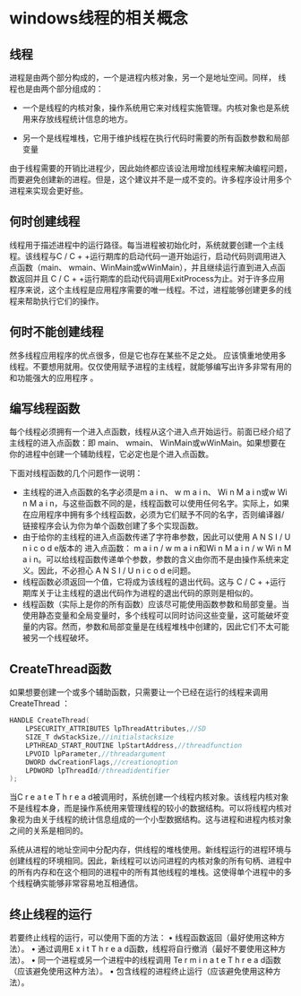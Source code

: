 # windows线程的相关概念

## 线程

进程是由两个部分构成的，一个是进程内核对象，另一个是地址空间。同样，
线程也是由两个部分组成的：

* 一个是线程的内核对象，操作系统用它来对线程实施管理。内核对象也是系统用来存放线程统计信息的地方。


* 另一个是线程堆栈，它用于维护线程在执行代码时需要的所有函数参数和局部变量 

由于线程需要的开销比进程少，因此始终都应该设法用增加线程来解决编程问题，而要避免创建新的进程。但是，这个建议并不是一成不变的。许多程序设计用多个进程来实现会更好些。 

## 何时创建线程 

线程用于描述进程中的运行路径。每当进程被初始化时，系统就要创建一个主线程。该线程与C / C + +运行期库的启动代码一道开始运行，启动代码则调用进入点函数（main、 wmain、WinMain或wWinMain），并且继续运行直到进入点函数返回并且 C / C + +运行期库的启动代码调用ExitProcess为止。对于许多应用程序来说，这个主线程是应用程序需要的唯一线程。不过，进程能够创建更多的线程来帮助执行它们的操作。

## 何时不能创建线程 

 然多线程应用程序的优点很多，但是它也存在某些不足之处。 应该慎重地使用多线程。不要想用就用。仅仅使用赋予进程的主线程，就能够编写出许多非常有用的和功能强大的应用程序 。

## 编写线程函数 

每个线程必须拥有一个进入点函数，线程从这个进入点开始运行。前面已经介绍了主线程的进入点函数：即 main、 wmain、 WinMain或wWinMain。如果想要在你的进程中创建一个辅助线程，它必定也是个进入点函数。

下面对线程函数的几个问题作一说明： 

* 主线程的进入点函数的名字必须是m a i n、 w m a i n、 Wi n M a i n或w Wi n M a i n，与这些函数不同的是，线程函数可以使用任何名字。实际上，如果在应用程序中拥有多个线程函数，必须为它们赋予不同的名字，否则编译器/链接程序会认为你为单个函数创建了多个实现函数。 
* 由于给你的主线程的进入点函数传递了字符串参数，因此可以使用 A N S I / U n i c o d e版本的
  进入点函数： m a i n / w m a i n和Wi n M a i n / w Wi n M a i n。可以给线程函数传递单个参数，参数的含义由你而不是由操作系统来定义。因此，不必担心 A N S I / U n i c o d e问题。 
* 线程函数必须返回一个值，它将成为该线程的退出代码。这与 C / C + +运行期库关于让主线程的退出代码作为进程的退出代码的原则是相似的。
*  线程函数（实际上是你的所有函数）应该尽可能使用函数参数和局部变量。当使用静态变量和全局变量时，多个线程可以同时访问这些变量，这可能破坏变量的内容。然而，参数和局部变量是在线程堆栈中创建的，因此它们不太可能被另一个线程破坏。 

## CreateThread函数 

如果想要创建一个或多个辅助函数，只需要让一个已经在运行的线程来调用 CreateThread ：

```c++
HANDLE CreateThread(
	LPSECURITY_ATTRIBUTES lpThreadAttributes,//SD
	SIZE_T dwStackSize,//initialstacksize
	LPTHREAD_START_ROUTINE lpStartAddress,//threadfunction
	LPVOID lpParameter,//threadargument
	DWORD dwCreationFlags,//creationoption
	LPDWORD lpThreadId//threadidentifier
);

```

当C r e a t e T h r e a d被调用时，系统创建一个线程内核对象。该线程内核对象不是线程本身，而是操作系统用来管理线程的较小的数据结构。可以将线程内核对象视为由关于线程的统计信息组成的一个小型数据结构。这与进程和进程内核对象之间的关系是相同的。

系统从进程的地址空间中分配内存，供线程的堆栈使用。新线程运行的进程环境与创建线程的环境相同。因此，新线程可以访问进程的内核对象的所有句柄、进程中的所有内存和在这个相同的进程中的所有其他线程的堆栈。这使得单个进程中的多个线程确实能够非常容易地互相通信。 

## 终止线程的运行 

若要终止线程的运行，可以使用下面的方法：
• 线程函数返回（最好使用这种方法）。
• 通过调用E x i t T h r e a d函数，线程将自行撤消（最好不要使用这种方法）。
• 同一个进程或另一个进程中的线程调用 Te r m i n a t e T h r e a d函数（应该避免使用这种方法）。
• 包含线程的进程终止运行（应该避免使用这种方法）。 




